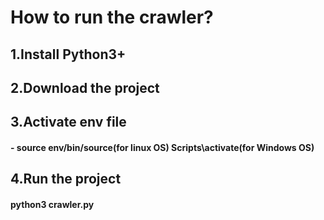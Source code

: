 # How to run the crawler?
## 1.Install Python3+
## 2.Download the project
## 3.Activate env file
#### - source env/bin/source(for linux OS) Scripts\activate(for Windows OS)
## 4.Run the project
#### python3 crawler.py